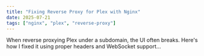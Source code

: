 ```yaml
---
title: "Fixing Reverse Proxy for Plex with Nginx"
date: 2025-07-21
tags: ["nginx", "plex", "reverse-proxy"]
---
```


When reverse proxying Plex under a subdomain, the UI often breaks. Here's how I fixed it using proper headers and WebSocket support...
